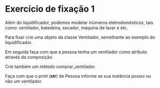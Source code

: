 # Exercício de fixação 1

Além do liquidificador, podemos modelar inúmeros eletrodomésticos, tais como: ventilador, batedeira, secador, máquina de lavar e etc.

Para fixar crie uma objeto da classe Ventilador, semelhante ao exemplo do liquidificador.

Em seguida faça com que a pessoa tenha um ventilador como atributo através da composição.

Crie também um método comprar_ventilador.

Faça com que o print (__str__) de Pessoa informe se sua instância possui ou não um ventilador.